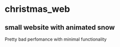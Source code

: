 # christmas_web

## small website with animated snow

Pretty bad perfomance with minimal functionality